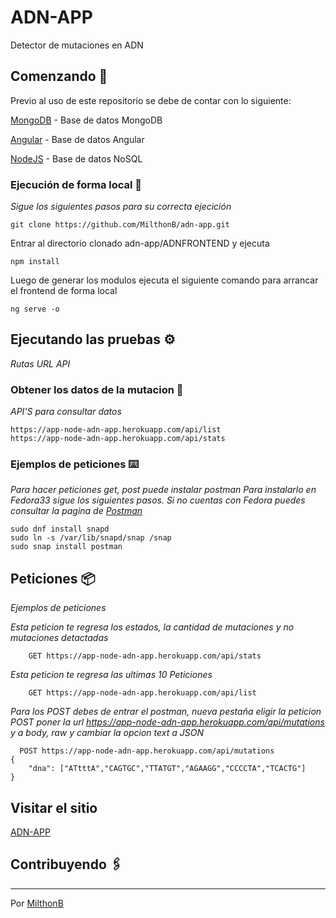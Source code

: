 # ADN-APP

Detector de mutaciones en ADN 

## Comenzando 🚀

Previo al uso de este repositorio se debe de contar con lo siguiente:

[MongoDB] - Base de datos MongoDB

[Angular] - Base de datos Angular

[NodeJS] - Base de datos NoSQL


### Ejecución de forma local 🔧

_Sigue los siguientes pasos para su correcta ejecición_


```
git clone https://github.com/MilthonB/adn-app.git
```

Entrar al directorio clonado adn-app/ADNFRONTEND y ejecuta

```
npm install
```

Luego de generar los modulos ejecuta el siguiente comando para arrancar el frontend de forma local
```
ng serve -o
```
## Ejecutando las pruebas ⚙️

_Rutas URL API_

### Obtener los datos de la mutacion 🔩

_API'S para consultar datos_

```
https://app-node-adn-app.herokuapp.com/api/list
https://app-node-adn-app.herokuapp.com/api/stats
```

### Ejemplos de peticiones ⌨️

_Para hacer peticiones get, post puede instalar postman_
_Para instalarlo en Fedora33 sigue los siguientes pasos. Si no cuentas con Fedora puedes consultar la pagina de [Postman](https://www.postman.com/)_

```
sudo dnf install snapd
sudo ln -s /var/lib/snapd/snap /snap
sudo snap install postman
```

## Peticiones  📦

_Ejemplos de peticiones_


_Esta peticion te regresa los estados, la cantidad de mutaciones y no mutaciones detactadas_

```
    GET https://app-node-adn-app.herokuapp.com/api/stats
```

_Esta peticion te regresa las ultimas 10 Peticiones_

```
    GET https://app-node-adn-app.herokuapp.com/api/list 
```

_Para los POST debes de entrar el postman, nueva pestaña eligir la peticion POST poner la url https://app-node-adn-app.herokuapp.com/api/mutations y a body, raw y cambiar la opcion text a JSON_
```
  POST https://app-node-adn-app.herokuapp.com/api/mutations
{
    "dna": ["ATtttA","CAGTGC","TTATGT","AGAAGG","CCCCTA","TCACTG"]
} 
```
## Visitar el sitio 

[ADN-APP](https://app-node-adn-app.herokuapp.com/)
## Contribuyendo 🖇️


---
Por [MilthonB](https://github.com/MilthonB)

[MongoDB]: <http://mongodb.com>
[Angular]: <https://angular.io/>
[NodeJS]: <https://nodejs.org/es/>
